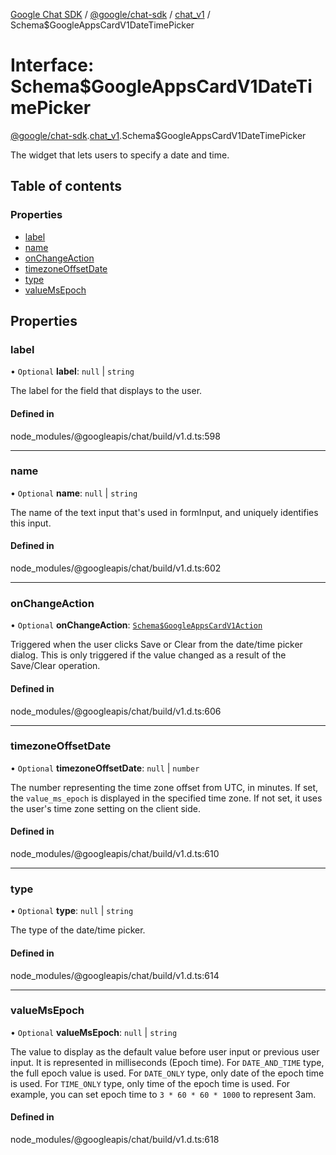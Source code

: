 [Google Chat SDK](../README.md) / [@google/chat-sdk](../modules/google_chat_sdk.md) / [chat\_v1](../modules/google_chat_sdk.chat_v1.md) / Schema$GoogleAppsCardV1DateTimePicker

# Interface: Schema$GoogleAppsCardV1DateTimePicker

[@google/chat-sdk](../modules/google_chat_sdk.md).[chat_v1](../modules/google_chat_sdk.chat_v1.md).Schema$GoogleAppsCardV1DateTimePicker

The widget that lets users to specify a date and time.

## Table of contents

### Properties

- [label](google_chat_sdk.chat_v1.Schema_GoogleAppsCardV1DateTimePicker.md#label)
- [name](google_chat_sdk.chat_v1.Schema_GoogleAppsCardV1DateTimePicker.md#name)
- [onChangeAction](google_chat_sdk.chat_v1.Schema_GoogleAppsCardV1DateTimePicker.md#onchangeaction)
- [timezoneOffsetDate](google_chat_sdk.chat_v1.Schema_GoogleAppsCardV1DateTimePicker.md#timezoneoffsetdate)
- [type](google_chat_sdk.chat_v1.Schema_GoogleAppsCardV1DateTimePicker.md#type)
- [valueMsEpoch](google_chat_sdk.chat_v1.Schema_GoogleAppsCardV1DateTimePicker.md#valuemsepoch)

## Properties

### label

• `Optional` **label**: ``null`` \| `string`

The label for the field that displays to the user.

#### Defined in

node_modules/@googleapis/chat/build/v1.d.ts:598

___

### name

• `Optional` **name**: ``null`` \| `string`

The name of the text input that's used in formInput, and uniquely identifies this input.

#### Defined in

node_modules/@googleapis/chat/build/v1.d.ts:602

___

### onChangeAction

• `Optional` **onChangeAction**: [`Schema$GoogleAppsCardV1Action`](google_chat_sdk.chat_v1.Schema_GoogleAppsCardV1Action.md)

Triggered when the user clicks Save or Clear from the date/time picker dialog. This is only triggered if the value changed as a result of the Save/Clear operation.

#### Defined in

node_modules/@googleapis/chat/build/v1.d.ts:606

___

### timezoneOffsetDate

• `Optional` **timezoneOffsetDate**: ``null`` \| `number`

The number representing the time zone offset from UTC, in minutes. If set, the `value_ms_epoch` is displayed in the specified time zone. If not set, it uses the user's time zone setting on the client side.

#### Defined in

node_modules/@googleapis/chat/build/v1.d.ts:610

___

### type

• `Optional` **type**: ``null`` \| `string`

The type of the date/time picker.

#### Defined in

node_modules/@googleapis/chat/build/v1.d.ts:614

___

### valueMsEpoch

• `Optional` **valueMsEpoch**: ``null`` \| `string`

The value to display as the default value before user input or previous user input. It is represented in milliseconds (Epoch time). For `DATE_AND_TIME` type, the full epoch value is used. For `DATE_ONLY` type, only date of the epoch time is used. For `TIME_ONLY` type, only time of the epoch time is used. For example, you can set epoch time to `3 * 60 * 60 * 1000` to represent 3am.

#### Defined in

node_modules/@googleapis/chat/build/v1.d.ts:618
